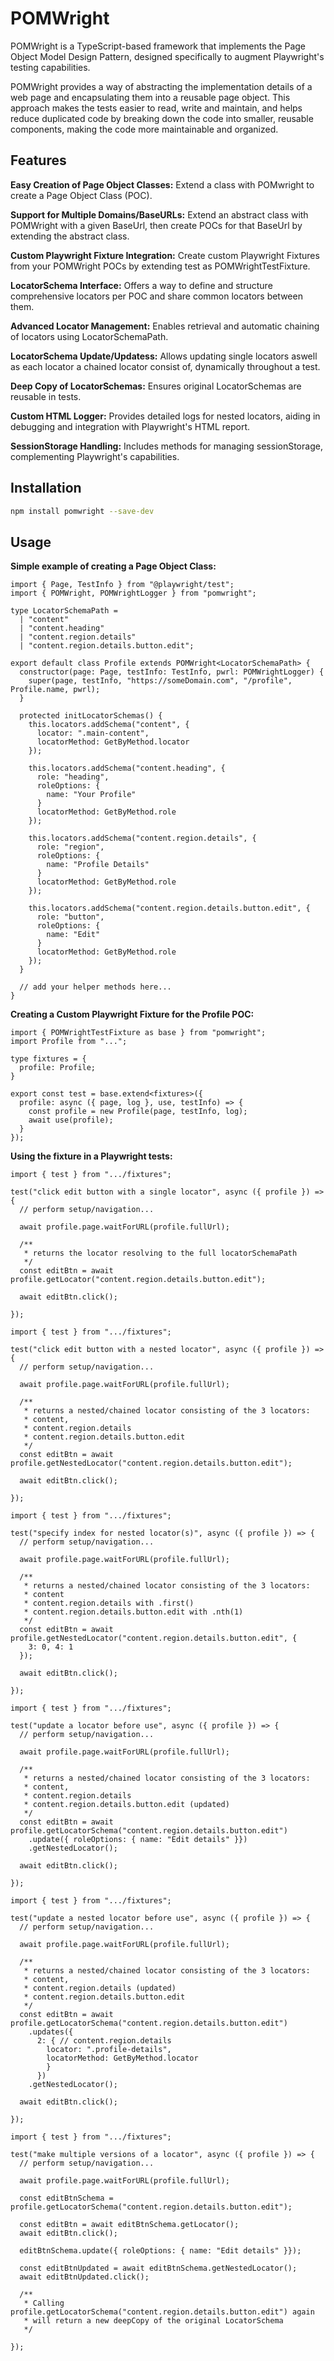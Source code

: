 # POMWright

POMWright is a TypeScript-based framework that implements the Page Object Model Design Pattern, designed specifically to augment Playwright's testing capabilities.

POMWright provides a way of abstracting the implementation details of a web page and encapsulating them into a reusable page object. This approach makes the tests easier to read, write and maintain, and helps reduce duplicated code by breaking down the code into smaller, reusable components, making the code more maintainable and organized.

## Features

**Easy Creation of Page Object Classes:**
Extend a class with POMwright to create a Page Object Class (POC).

**Support for Multiple Domains/BaseURLs:**
Extend an abstract class with POMWright with a given BaseUrl, then create POCs for that BaseUrl by extending the abstract class.

**Custom Playwright Fixture Integration:** Create custom Playwright Fixtures from your POMWright POCs by extending test as POMWrightTestFixture.

**LocatorSchema Interface:** Offers a way to define and structure comprehensive locators per POC and share common locators between them.

**Advanced Locator Management:** Enables retrieval and automatic chaining of locators using LocatorSchemaPath.

**LocatorSchema Update/Updatess:** Allows updating single locators aswell as each locator a chained locator consist of, dynamically throughout a test.

**Deep Copy of LocatorSchemas:** Ensures original LocatorSchemas are reusable in tests.

**Custom HTML Logger:** Provides detailed logs for nested locators, aiding in debugging and integration with Playwright's HTML report.

**SessionStorage Handling:** Includes methods for managing sessionStorage, complementing Playwright's capabilities.

## Installation

```bash
npm install pomwright --save-dev
```

## Usage

**Simple example of creating a Page Object Class:**

```TS
import { Page, TestInfo } from "@playwright/test";
import { POMWright, POMWrightLogger } from "pomwright";

type LocatorSchemaPath = 
  | "content"
  | "content.heading"
  | "content.region.details"
  | "content.region.details.button.edit";

export default class Profile extends POMWright<LocatorSchemaPath> {
  constructor(page: Page, testInfo: TestInfo, pwrl: POMWrightLogger) {
    super(page, testInfo, "https://someDomain.com", "/profile", Profile.name, pwrl);
  }

  protected initLocatorSchemas() {
    this.locators.addSchema("content", {
      locator: ".main-content",
      locatorMethod: GetByMethod.locator
    });

    this.locators.addSchema("content.heading", {
      role: "heading",
      roleOptions: {
        name: "Your Profile"
      }
      locatorMethod: GetByMethod.role
    });

    this.locators.addSchema("content.region.details", {
      role: "region",
      roleOptions: {
        name: "Profile Details"
      }
      locatorMethod: GetByMethod.role
    });

    this.locators.addSchema("content.region.details.button.edit", {
      role: "button",
      roleOptions: {
        name: "Edit"
      }
      locatorMethod: GetByMethod.role
    });
  }

  // add your helper methods here...
}
```

**Creating a Custom Playwright Fixture for the Profile POC:**

```TS
import { POMWrightTestFixture as base } from "pomwright";
import Profile from "...";

type fixtures = {
  profile: Profile;
}

export const test = base.extend<fixtures>({
  profile: async ({ page, log }, use, testInfo) => {
    const profile = new Profile(page, testInfo, log);
    await use(profile);
  }
});
```

**Using the fixture in a Playwright tests:**

```TS
import { test } from ".../fixtures";

test("click edit button with a single locator", async ({ profile }) => {
  // perform setup/navigation...

  await profile.page.waitForURL(profile.fullUrl);

  /** 
   * returns the locator resolving to the full locatorSchemaPath
   */
  const editBtn = await profile.getLocator("content.region.details.button.edit");

  await editBtn.click();

});
```

```TS
import { test } from ".../fixtures";

test("click edit button with a nested locator", async ({ profile }) => {
  // perform setup/navigation...

  await profile.page.waitForURL(profile.fullUrl);

  /** 
   * returns a nested/chained locator consisting of the 3 locators: 
   * content, 
   * content.region.details
   * content.region.details.button.edit
   */
  const editBtn = await profile.getNestedLocator("content.region.details.button.edit");

  await editBtn.click();

});
```

```TS
import { test } from ".../fixtures";

test("specify index for nested locator(s)", async ({ profile }) => {
  // perform setup/navigation...

  await profile.page.waitForURL(profile.fullUrl);

  /** 
   * returns a nested/chained locator consisting of the 3 locators: 
   * content 
   * content.region.details with .first()
   * content.region.details.button.edit with .nth(1)
   */
  const editBtn = await profile.getNestedLocator("content.region.details.button.edit", {
    3: 0, 4: 1
  });

  await editBtn.click();

});
```

```TS
import { test } from ".../fixtures";

test("update a locator before use", async ({ profile }) => {
  // perform setup/navigation...

  await profile.page.waitForURL(profile.fullUrl);

  /** 
   * returns a nested/chained locator consisting of the 3 locators: 
   * content, 
   * content.region.details
   * content.region.details.button.edit (updated)
   */
  const editBtn = await profile.getLocatorSchema("content.region.details.button.edit")
    .update({ roleOptions: { name: "Edit details" }})
    .getNestedLocator();

  await editBtn.click();

});
```

```TS
import { test } from ".../fixtures";

test("update a nested locator before use", async ({ profile }) => {
  // perform setup/navigation...

  await profile.page.waitForURL(profile.fullUrl);

  /** 
   * returns a nested/chained locator consisting of the 3 locators: 
   * content, 
   * content.region.details (updated)
   * content.region.details.button.edit
   */
  const editBtn = await profile.getLocatorSchema("content.region.details.button.edit")
    .updates({ 
      2: { // content.region.details
        locator: ".profile-details",
        locatorMethod: GetByMethod.locator
        } 
      })
    .getNestedLocator();

  await editBtn.click();

});
```

```TS
import { test } from ".../fixtures";

test("make multiple versions of a locator", async ({ profile }) => {
  // perform setup/navigation...

  await profile.page.waitForURL(profile.fullUrl);

  const editBtnSchema = profile.getLocatorSchema("content.region.details.button.edit");

  const editBtn = await editBtnSchema.getLocator();
  await editBtn.click();

  editBtnSchema.update({ roleOptions: { name: "Edit details" }});

  const editBtnUpdated = await editBtnSchema.getNestedLocator();
  await editBtnUpdated.click();

  /**
   * Calling profile.getLocatorSchema("content.region.details.button.edit") again 
   * will return a new deepCopy of the original LocatorSchema
   */

});
```
